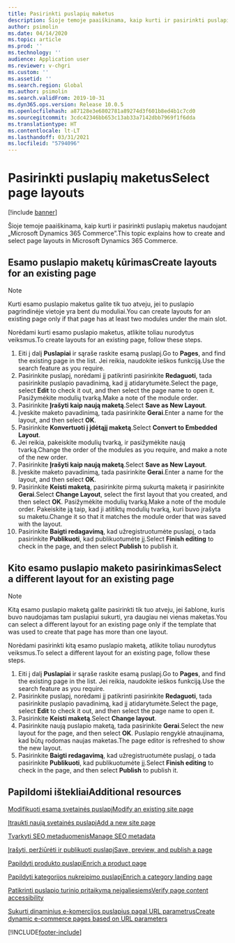 ```yaml
---
title: Pasirinkti puslapių maketus
description: Šioje temoje paaiškinama, kaip kurti ir pasirinkti puslapių maketus naudojant „Microsoft Dynamics 365 Commerce”.
author: psimolin
ms.date: 04/14/2020
ms.topic: article
ms.prod: ''
ms.technology: ''
audience: Application user
ms.reviewer: v-chgri
ms.custom: ''
ms.assetid: ''
ms.search.region: Global
ms.author: psimolin
ms.search.validFrom: 2019-10-31
ms.dyn365.ops.version: Release 10.0.5
ms.openlocfilehash: a87128e3e6802781a89274d3f601b8ed4b1c7cd0
ms.sourcegitcommit: 3cdc42346bb653c13ab33a7142dbb7969f1f6dda
ms.translationtype: HT
ms.contentlocale: lt-LT
ms.lasthandoff: 03/31/2021
ms.locfileid: "5794096"
---
```

# <a name="select-page-layouts"></a><span data-ttu-id="f80ce-103">Pasirinkti puslapių maketus</span><span class="sxs-lookup"><span data-stu-id="f80ce-103">Select page layouts</span></span>


[!include [banner](includes/banner.md)]

<span data-ttu-id="f80ce-104">Šioje temoje paaiškinama, kaip kurti ir pasirinkti puslapių maketus naudojant „Microsoft Dynamics 365 Commerce”.</span><span class="sxs-lookup"><span data-stu-id="f80ce-104">This topic explains how to create and select page layouts in Microsoft Dynamics 365 Commerce.</span></span>

## <a name="create-layouts-for-an-existing-page"></a><span data-ttu-id="f80ce-105">Esamo puslapio maketų kūrimas</span><span class="sxs-lookup"><span data-stu-id="f80ce-105">Create layouts for an existing page</span></span>

> [!NOTE]
> <span data-ttu-id="f80ce-106">Kurti esamo puslapio maketus galite tik tuo atveju, jei to puslapio pagrindinėje vietoje yra bent du moduliai.</span><span class="sxs-lookup"><span data-stu-id="f80ce-106">You can create layouts for an existing page only if that page has at least two modules under the main slot.</span></span>

<span data-ttu-id="f80ce-107">Norėdami kurti esamo puslapio maketus, atlikite toliau nurodytus veiksmus.</span><span class="sxs-lookup"><span data-stu-id="f80ce-107">To create layouts for an existing page, follow these steps.</span></span>

1. <span data-ttu-id="f80ce-108">Eiti į dalį **Puslapiai** ir sąraše raskite esamą puslapį.</span><span class="sxs-lookup"><span data-stu-id="f80ce-108">Go to **Pages**, and find the existing page in the list.</span></span> <span data-ttu-id="f80ce-109">Jei reikia, naudokite ieškos funkciją.</span><span class="sxs-lookup"><span data-stu-id="f80ce-109">Use the search feature as you require.</span></span>
1. <span data-ttu-id="f80ce-110">Pasirinkite puslapį, norėdami jį patikrinti pasirinkite **Redaguoti**, tada pasirinkite puslapio pavadinimą, kad jį atidarytumėte.</span><span class="sxs-lookup"><span data-stu-id="f80ce-110">Select the page, select **Edit** to check it out, and then select the page name to open it.</span></span> <span data-ttu-id="f80ce-111">Pasižymėkite modulių tvarką.</span><span class="sxs-lookup"><span data-stu-id="f80ce-111">Make a note of the module order.</span></span>
1. <span data-ttu-id="f80ce-112">Pasirinkite **Įrašyti kaip naują maketą**.</span><span class="sxs-lookup"><span data-stu-id="f80ce-112">Select **Save as New Layout**.</span></span>
1. <span data-ttu-id="f80ce-113">Įveskite maketo pavadinimą, tada pasirinkite **Gerai**.</span><span class="sxs-lookup"><span data-stu-id="f80ce-113">Enter a name for the layout, and then select **OK**.</span></span>
1. <span data-ttu-id="f80ce-114">Pasirinkite **Konvertuoti į įdėtąjį maketą**.</span><span class="sxs-lookup"><span data-stu-id="f80ce-114">Select **Convert to Embedded Layout**.</span></span>
1. <span data-ttu-id="f80ce-115">Jei reikia, pakeiskite modulių tvarką, ir pasižymėkite naują tvarką.</span><span class="sxs-lookup"><span data-stu-id="f80ce-115">Change the order of the modules as you require, and make a note of the new order.</span></span>
1. <span data-ttu-id="f80ce-116">Pasirinkite **Įrašyti kaip naują maketą**.</span><span class="sxs-lookup"><span data-stu-id="f80ce-116">Select **Save as New Layout**.</span></span>
1. <span data-ttu-id="f80ce-117">Įveskite maketo pavadinimą, tada pasirinkite **Gerai**.</span><span class="sxs-lookup"><span data-stu-id="f80ce-117">Enter a name for the layout, and then select **OK**.</span></span>
1. <span data-ttu-id="f80ce-118">Pasirinkite **Keisti maketą**, pasirinkite pirmą sukurtą maketą ir pasirinkite **Gerai**.</span><span class="sxs-lookup"><span data-stu-id="f80ce-118">Select **Change Layout**, select the first layout that you created, and then select **OK**.</span></span> <span data-ttu-id="f80ce-119">Pasižymėkite modulių tvarką.</span><span class="sxs-lookup"><span data-stu-id="f80ce-119">Make a note of the module order.</span></span> <span data-ttu-id="f80ce-120">Pakeiskite ją taip, kad ji atitiktų modulių tvarką, kuri buvo įrašyta su maketu.</span><span class="sxs-lookup"><span data-stu-id="f80ce-120">Change it so that it matches the module order that was saved with the layout.</span></span>
1. <span data-ttu-id="f80ce-121">Pasirinkite **Baigti redagavimą**, kad užregistruotumėte puslapį, o tada pasirinkite **Publikuoti**, kad publikuotumėte jį.</span><span class="sxs-lookup"><span data-stu-id="f80ce-121">Select **Finish editing** to check in the page, and then select **Publish** to publish it.</span></span> 

## <a name="select-a-different-layout-for-an-existing-page"></a><span data-ttu-id="f80ce-122">Kito esamo puslapio maketo pasirinkimas</span><span class="sxs-lookup"><span data-stu-id="f80ce-122">Select a different layout for an existing page</span></span>

> [!NOTE]
> <span data-ttu-id="f80ce-123">Kitą esamo puslapio maketą galite pasirinkti tik tuo atveju, jei šablone, kuris buvo naudojamas tam puslapiui sukurti, yra daugiau nei vienas maketas.</span><span class="sxs-lookup"><span data-stu-id="f80ce-123">You can select a different layout for an existing page only if the template that was used to create that page has more than one layout.</span></span>

<span data-ttu-id="f80ce-124">Norėdami pasirinkti kitą esamo puslapio maketą, atlikite toliau nurodytus veiksmus.</span><span class="sxs-lookup"><span data-stu-id="f80ce-124">To select a different layout for an existing page, follow these steps.</span></span>

1. <span data-ttu-id="f80ce-125">Eiti į dalį **Puslapiai** ir sąraše raskite esamą puslapį.</span><span class="sxs-lookup"><span data-stu-id="f80ce-125">Go to **Pages**, and find the existing page in the list.</span></span> <span data-ttu-id="f80ce-126">Jei reikia, naudokite ieškos funkciją.</span><span class="sxs-lookup"><span data-stu-id="f80ce-126">Use the search feature as you require.</span></span>
1. <span data-ttu-id="f80ce-127">Pasirinkite puslapį, norėdami jį patikrinti pasirinkite **Redaguoti**, tada pasirinkite puslapio pavadinimą, kad jį atidarytumėte.</span><span class="sxs-lookup"><span data-stu-id="f80ce-127">Select the page, select **Edit** to check it out, and then select the page name to open it.</span></span>
1. <span data-ttu-id="f80ce-128">Pasirinkite **Keisti maketą**.</span><span class="sxs-lookup"><span data-stu-id="f80ce-128">Select **Change layout**.</span></span>
1. <span data-ttu-id="f80ce-129">Pasirinkite naują puslapio maketą, tada pasirinkite **Gerai**.</span><span class="sxs-lookup"><span data-stu-id="f80ce-129">Select the new layout for the page, and then select **OK**.</span></span> <span data-ttu-id="f80ce-130">Puslapio rengyklė atnaujinama, kad būtų rodomas naujas maketas.</span><span class="sxs-lookup"><span data-stu-id="f80ce-130">The page editor is refreshed to show the new layout.</span></span>
1. <span data-ttu-id="f80ce-131">Pasirinkite **Baigti redagavimą**, kad užregistruotumėte puslapį, o tada pasirinkite **Publikuoti**, kad publikuotumėte jį.</span><span class="sxs-lookup"><span data-stu-id="f80ce-131">Select **Finish editing** to check in the page, and then select **Publish** to publish it.</span></span>

## <a name="additional-resources"></a><span data-ttu-id="f80ce-132">Papildomi ištekliai</span><span class="sxs-lookup"><span data-stu-id="f80ce-132">Additional resources</span></span>

[<span data-ttu-id="f80ce-133">Modifikuoti esamą svetainės puslapį</span><span class="sxs-lookup"><span data-stu-id="f80ce-133">Modify an existing site page</span></span>](modify-existing-page.md)

[<span data-ttu-id="f80ce-134">Įtraukti naują svetainės puslapį</span><span class="sxs-lookup"><span data-stu-id="f80ce-134">Add a new site page</span></span>](add-new-page.md)

[<span data-ttu-id="f80ce-135">Tvarkyti SEO metaduomenis</span><span class="sxs-lookup"><span data-stu-id="f80ce-135">Manage SEO metadata</span></span>](manage-seo-metadata.md)

[<span data-ttu-id="f80ce-136">Įrašyti, peržiūrėti ir publikuoti puslapį</span><span class="sxs-lookup"><span data-stu-id="f80ce-136">Save, preview, and publish a page</span></span>](save-preview-publish-page.md)

[<span data-ttu-id="f80ce-137">Papildyti produkto puslapį</span><span class="sxs-lookup"><span data-stu-id="f80ce-137">Enrich a product page</span></span>](enrich-product-page.md)

[<span data-ttu-id="f80ce-138">Papildyti kategorijos nukreipimo puslapį</span><span class="sxs-lookup"><span data-stu-id="f80ce-138">Enrich a category landing page</span></span>](enrich-category-page.md)

[<span data-ttu-id="f80ce-139">Patikrinti puslapio turinio pritaikymą neįgaliesiems</span><span class="sxs-lookup"><span data-stu-id="f80ce-139">Verify page content accessibility</span></span>](verify-accessibility.md)

[<span data-ttu-id="f80ce-140">Sukurti dinaminius e-komercijos puslapius pagal URL parametrus</span><span class="sxs-lookup"><span data-stu-id="f80ce-140">Create dynamic e-commerce pages based on URL parameters</span></span>](create-dynamic-pages.md)



[!INCLUDE[footer-include](../includes/footer-banner.md)]